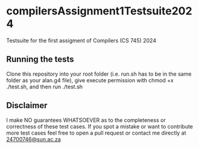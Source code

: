 # compilersAssignment1Testsuite2024
Testsuite for the first assigment of Compilers (CS 745) 2024

## Running the tests

Clone this repository into your root folder (i.e. run.sh has to be in the same folder as your alan.g4 file), give execute permission with chmod +x ./test.sh, and then run ./test.sh

## Disclaimer

I make NO guarantees WHATSOEVER as to the completeness or correctness of these test cases. If you spot a mistake or want to contribute more test cases feel free to open a pull request or contact me directly at 24700746@sun.ac.za
